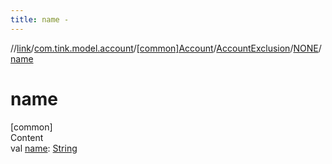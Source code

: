 ```yaml
---
title: name -
---
```

//[link](../../../../index.md)/[com.tink.model.account](../../../index.md)/[[common]Account](../../index.md)/[AccountExclusion](../index.md)/[NONE](index.md)/[name](name.md)



# name  
[common]  
Content  
val [name](name.md): [String](https://kotlinlang.org/api/latest/jvm/stdlib/kotlin/-string/index.html)  



